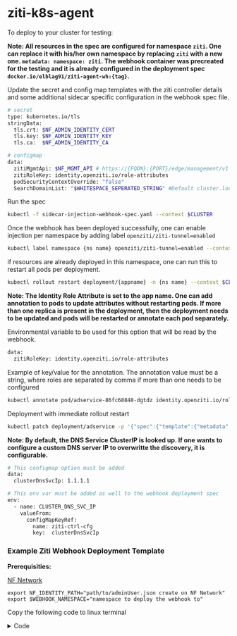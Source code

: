 # ziti-k8s-agent

To deploy to your cluster for testing:

**Note: All resources in the spec are configured for namespace `ziti`. One can replace it with his/her own namespace by replacing `ziti` with a new one. `metadata: namespace: ziti`. The webhook container was precreated for the testing and it is already configured in the deployment spec `docker.io/elblag91/ziti-agent-wh:{tag}`.**

Update the secret and config map templates with the ziti controller details and some additional sidecar specific configuration in the webhook spec file.
```bash
# secret
type: kubernetes.io/tls
stringData:
  tls.crt: $NF_ADMIN_IDENTITY_CERT
  tls.key: $NF_ADMIN_IDENTITY_KEY
  tls.ca:  $NF_ADMIN_IDENTITY_CA

# configmap
data:
  zitiMgmtApi: $NF_MGMT_API # https://{FQDN}:{PORT}/edge/management/v1                
  zitiRoleKey: identity.openziti.io/role-attributes
  podSecurityContextOverride: "false"
  SearchDomainList: "$WHITESPACE_SEPERATED_STRING" #Default cluster.local $POD_NAMESPACE.svc
```

Run the spec
```bash
kubectl -f sidecar-injection-webhook-spec.yaml --context $CLUSTER
```

Once the webhook has been deployed successfully, one can enable injection per namespace by adding label `openziti/ziti-tunnel=enabled`
```bash
kubectl label namespace {ns name} openziti/ziti-tunnel=enabled --context $CLUSTER
```

if resources are already deployed in this namespace, one can run this to restart all pods per deployment.
```bash
kubectl rollout restart deployment/{appname} -n {ns name} --context $CLUSTER 
```

**Note: The Identity Role Attribute is set to the app name. One can add annotation to pods to update attributes without restarting pods. If more than one replica is present in the deployment, then the deployment needs to be updated and pods will be restarted or annotate each pod separately.**

Environmental variable to be used for this option that will be read by the webhook.
```bash
data:
  zitiRoleKey: identity.openziti.io/role-attributes
```

Example of key/value for the annotation. The annotation value must be a string, where roles are separated by comma if more than one needs to be configured
```bash
kubectl annotate pod/adservice-86fc68848-dgtdz identity.openziti.io/role-attributes=sales,us-east --context $CLUSTER
```
Deployment with immediate rollout restart
```bash
kubectl patch deployment/adservice -p '{"spec":{"template":{"metadata":{"annotations":{"identity.openziti.io/role-attributes":"us-east"}}}}}' --context $CLUSTER
```

**Note: By default, the DNS Service ClusterIP is looked up. If one wants to configure a custom DNS server IP to overwritte the discovery, it is configurable.**

```bash
# This configmap option must be added
data:
  clusterDnsSvcIp: 1.1.1.1

# This env var must be added as well to the webhook deployment spec
env:
  - name: CLUSTER_DNS_SVC_IP
    valueFrom:
      configMapKeyRef:
        name: ziti-ctrl-cfg
        key:  clusterDnsSvcIp
```

### Example Ziti Webhook Deployment Template

**Prerequisities:**

[NF Network](https://cloudziti.io/login)
```shell
export NF_IDENTITY_PATH="path/to/adminUser.json create on NF Network"
export $WEBHOOK_NAMESPACE="namespace to deploy the webhook to"
```
Copy the following code to linux terminal
<details><summary>Code</summary><p>

```shell
export CTRL_MGMT_API=$(sed "s/client/management/" <<< `jq -r .ztAPI $NF_IDENTITY_PATH`)
export NF_IDENTITY_CERT_PATH="nf_identity_cert.pem"
export NF_IDENTITY_KEY_PATH="nf_identity_key.pem"
export NF_IDENTITY_CA_PATH="nf_identity_ca.pem"
sed "s/pem://" <<< `jq -r .id.cert $NF_IDENTITY_PATH` > $NF_IDENTITY_CERT_PATH
sed "s/pem://" <<< `jq -r .id.key $NF_IDENTITY_PATH` > $NF_IDENTITY_KEY_PATH
sed "s/pem://" <<< `jq -r .id.ca $NF_IDENTITY_PATH` > $NF_IDENTITY_CA_PATH
export NF_IDENTITY_CERT=$(sed "s/pem://" <<< `jq .id.cert $NF_IDENTITY_PATH`)
export NF_IDENTITY_KEY=$(sed "s/pem://" <<< `jq .id.key $NF_IDENTITY_PATH`)
export NF_IDENTITY_CA=$(sed "s/pem://" <<< `jq .id.ca $NF_IDENTITY_PATH`)

cat <<EOF >ziti-webhook-spec.yaml
---
apiVersion: v1
kind: Namespace
metadata:
  name: $WEBHOOK_NAMESPACE

---
apiVersion: cert-manager.io/v1
kind: Issuer
metadata:
  name: selfsigned-issuer
  namespace: $WEBHOOK_NAMESPACE
spec:
  selfSigned: {}

---
apiVersion: cert-manager.io/v1
kind: Certificate
metadata:
  name: ziti-admission-cert
  namespace: $WEBHOOK_NAMESPACE
spec:
  secretName: ziti-webhook-server-cert
  duration: 2160h # 90d
  renewBefore: 360h # 15d
  subject:
    organizations:
    - netfoundry
  commonName: ziti-admission-service.$WEBHOOK_NAMESPACE.svc
  isCA: false
  privateKey:
    algorithm: RSA
    encoding: PKCS1
    size: 2048
    rotationPolicy: Always
  usages:
    - server auth
    - client auth
  dnsNames:
  - ziti-admission-service.$WEBHOOK_NAMESPACE.svc.cluster.local
  - ziti-admission-service.$WEBHOOK_NAMESPACE.svc
  issuerRef:
    kind: Issuer
    name: selfsigned-issuer

---
apiVersion: v1
kind: Service
metadata:
  name: ziti-admission-service
  namespace: $WEBHOOK_NAMESPACE
spec:
  selector:
    app: ziti-admission-webhook
  ports:
    - name: https
      protocol: TCP
      port: 443
      targetPort: 9443
  type: ClusterIP

---
apiVersion: apps/v1
kind: Deployment
metadata:
  name: ziti-admission-wh-deployment
  namespace: $WEBHOOK_NAMESPACE
spec:
  replicas: 1
  selector:
    matchLabels:
      app: ziti-admission-webhook
  template:
    metadata:
      labels:
        app: ziti-admission-webhook
    spec:
      containers:
      - name: ziti-admission-webhook
        image: docker.io/elblag91/ziti-k8s-agent:latest
        imagePullPolicy: Always
        ports:
        - containerPort: 9443
        args:
          - webhook
        env:
          - name: TLS-CERT
            valueFrom:
              secretKeyRef:
                name: ziti-webhook-server-cert
                key: tls.crt
          - name: TLS-PRIVATE-KEY
            valueFrom:
              secretKeyRef:
                name: ziti-webhook-server-cert
                key: tls.key
          - name: ZITI_CTRL_MGMT_API
            valueFrom:
              configMapKeyRef:
                name: ziti-ctrl-cfg
                key:  zitiMgmtApi
          - name: ZITI_CTRL_ADMIN_CERT
            valueFrom:
              secretKeyRef:
                name: ziti-ctrl-tls
                key:  tls.crt
          - name: ZITI_CTRL_ADMIN_KEY
            valueFrom:
              secretKeyRef:
                name: ziti-ctrl-tls
                key:  tls.key
          - name: ZITI_ROLE_KEY
            valueFrom:
              configMapKeyRef:
                name: ziti-ctrl-cfg
                key:  zitiRoleKey
          - name: POD_SECURITY_CONTEXT_OVERRIDE
            valueFrom:
              configMapKeyRef:
                name: ziti-ctrl-cfg
                key:  podSecurityContextOverride
          - name: SEARCH_DOMAIN_LIST
            valueFrom:
              configMapKeyRef:
                name: ziti-ctrl-cfg
                key:  SearchDomainList

---
apiVersion: admissionregistration.k8s.io/v1
kind: MutatingWebhookConfiguration
metadata:
  name: ziti-tunnel-sidecar
  annotations:
    cert-manager.io/inject-ca-from: $WEBHOOK_NAMESPACE/ziti-admission-cert
webhooks:
  - name: tunnel.ziti.webhook
    admissionReviewVersions: ["v1"]
    namespaceSelector:
      matchLabels:
        openziti/ziti-tunnel: enabled
    rules:
      - operations: ["CREATE","UPDATE","DELETE"]
        apiGroups: [""]
        apiVersions: ["v1","v1beta1"]
        resources: ["pods"]
        scope: "*"
    clientConfig:
      service:
        name: ziti-admission-service
        namespace: $WEBHOOK_NAMESPACE
        port: 443
        path: "/ziti-tunnel"
      caBundle: ""
    sideEffects: None
    timeoutSeconds: 30

---
kind: ClusterRole
apiVersion: rbac.authorization.k8s.io/v1
metadata:
  namespace: $WEBHOOK_NAMESPACE
  name: ziti-agent-wh-roles
rules:
- apiGroups: [""] # "" indicates the core API group
  resources: ["secrets"]
  verbs: ["get", "list", "create", "delete"]
- apiGroups: [""]
  resources: ["services"]
  verbs: ["get"]

---
apiVersion: rbac.authorization.k8s.io/v1
kind: ClusterRoleBinding
metadata:
  name: ziti-agent-wh
roleRef:
  apiGroup: rbac.authorization.k8s.io
  kind: ClusterRole
  name: ziti-agent-wh-roles
subjects:
- kind: ServiceAccount
  name: default
  namespace: $WEBHOOK_NAMESPACE

---
apiVersion: v1
kind: Secret
metadata:
  name: ziti-ctrl-tls
  namespace: $WEBHOOK_NAMESPACE
type: kubernetes.io/tls
stringData:
  tls.crt: $NF_ADMIN_IDENTITY_CERT
  tls.key: $NF_ADMIN_IDENTITY_KEY
  tls.ca:  $NF_ADMIN_IDENTITY_CA

---
apiVersion: v1
kind: ConfigMap
metadata:
  name: ziti-ctrl-cfg
  namespace: $WEBHOOK_NAMESPACE
data:
  zitiMgmtAPI: $CTRL_MGMT_API
  zitiRoleKey: identity.openziti.io/role-attributes
  podSecurityContextOverride: "true"
  SearchDomainList:
EOF
```

</p></details>
